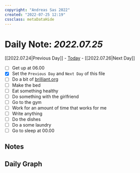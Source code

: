 ```yaml
---
copyright: "Andreas Sas 2022"
created: "2022-07-25 12:19"
cssclass: metaDataHide
---
```


# Daily Note: *2022.07.25*
 [[2022.07.24|Previous Day]] - [Today](obsidian://advanced-uri?daily=true) - [[2022.07.26|Next Day]]

- [ ] Get up at 06.00
- [x] Set the `Previous Day` and `Next Day` of this file
- [ ] Do a bit of [brilliant.org](https://brilliant.org/)
- [ ] Make the bed
- [ ] Eat something healthy
- [ ] Do something with the girlfriend
- [ ] Go to the gym
- [ ] Work for an amount of time that works for me
- [ ] Write anything
- [ ] Do the dishes
- [ ] Do a some laundry
- [ ] Go to sleep at 00.00

## Notes

## Daily Graph
